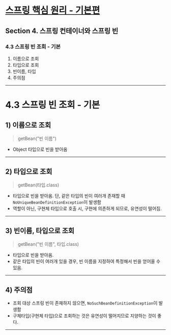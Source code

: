 # <a href = "../README.md" target="_blank">스프링 핵심 원리 - 기본편</a>
## Section 4. 스프링 컨테이너와 스프링 빈
### 4.3 스프링 빈 조회 - 기본
1) 이름으로 조회
2) 타입으로 조회
3) 빈이름, 타입
4) 주의점

---

# 4.3 스프링 빈 조회 - 기본

## 1) 이름으로 조회
> getBean("빈 이름")
- Object 타입으로 빈을 받아옴

---

## 2) 타입으로 조회
> getBean(타입.class)
- 타입으로 빈을 받아옴. 단, 같은 타입의 빈이 여러개 존재할 때 `NoUniqueBeanDefinitionException`이 발생함
- 역할이 아닌, 구현체 타입으로 호출 시, 구현에 의존하게 되므로, 유연성이 떨어짐.

---

## 3) 빈이름, 타입으로 조회
> getBean("빈 이름", 타입.class)
- 타입으로 빈을 받아옴.
- 같은 타입의 빈이 여러개 있을 경우, 빈 이름을 지정하여 특정해서 빈을 얻어올 수 있음.

---

## 4) 주의점
- 조회 대상 스프링 빈이 존재하지 않으면, `NoSuchBeanDefinitionException`이 발생함
- 구체타입(구현체 타입)으로 조회하는 것은 유연성이 떨어지므로 지양하는 것이 좋다.

---